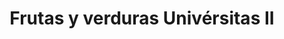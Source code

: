 ---
title: "Frutas y verduras Univérsitas II"
url: /zaragoza/frutas-y-verduras-universitas-ii/
shop: frutería
---
